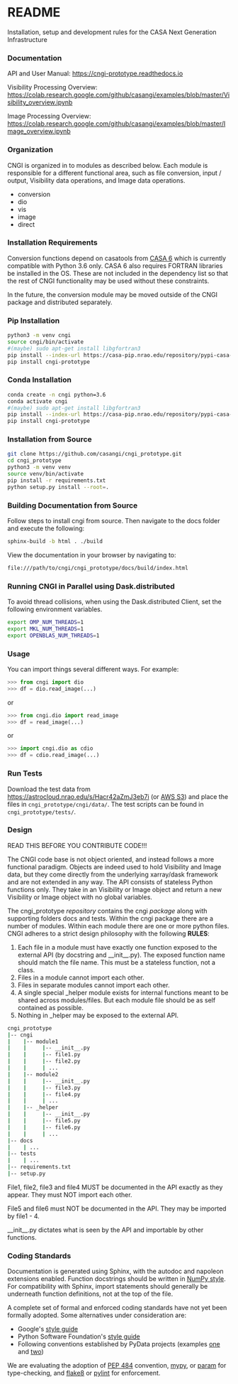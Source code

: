 # README
Installation, setup and development rules for the CASA Next Generation Infrastructure

### Documentation
API and User Manual: 
https://cngi-prototype.readthedocs.io  
  
Visibility Processing Overview:
https://colab.research.google.com/github/casangi/examples/blob/master/Visibility_overview.ipynb  
  
Image Processing Overview: 
https://colab.research.google.com/github/casangi/examples/blob/master/Image_overview.ipynb  
  

### Organization
CNGI is organized in to modules as described below. Each module is
responsible for a different functional area, such as file conversion,
input / output, Visibility data operations, and Image data operations.  

- conversion
- dio
- vis
- image
- direct

### Installation Requirements
Conversion functions depend on casatools from [CASA 6](https://open-bitbucket.nrao.edu/projects/CASA/repos/casa6/browse) which is currently compatible with Python 3.6 only.  CASA 6 also requires FORTRAN libraries be installed in the OS.
These are not included in the dependency list so that the rest of CNGI functionality may be used without these constraints.

In the future, the conversion module may be moved outside of the CNGI package and distributed separately.

### Pip Installation

```sh
python3 -m venv cngi
source cngi/bin/activate
#(maybe) sudo apt-get install libgfortran3
pip install --index-url https://casa-pip.nrao.edu/repository/pypi-casa-release/simple casatools==6.0.0.27
pip install cngi-prototype
```

### Conda Installation

```sh
conda create -n cngi python=3.6
conda activate cngi
#(maybe) sudo apt-get install libgfortran3
pip install --index-url https://casa-pip.nrao.edu/repository/pypi-casa-release/simple casatools==6.0.0.27
pip install cngi-prototype
```


### Installation from Source

```sh
git clone https://github.com/casangi/cngi_prototype.git
cd cngi_prototype
python3 -m venv venv
source venv/bin/activate
pip install -r requirements.txt
python setup.py install --root=.
```


###  Building Documentation from Source
Follow steps to install cngi from source. Then navigate to the docs folder and execute the following:

```sh
sphinx-build -b html . ./build
```
View the documentation in your browser by navigating to:

 ```sh
file:///path/to/cngi/cngi_prototype/docs/build/index.html
```

### Running CNGI in Parallel using Dask.distributed
To avoid thread collisions, when using the Dask.distributed Client, set the following environment variables.

```sh
export OMP_NUM_THREADS=1 
export MKL_NUM_THREADS=1
export OPENBLAS_NUM_THREADS=1 
```

### Usage
You can import things several different ways.  For example:
```python
>>> from cngi import dio
>>> df = dio.read_image(...)
```
or
```python
>>> from cngi.dio import read_image
>>> df = read_image(...)
```
or
```python
>>> import cngi.dio as cdio
>>> df = cdio.read_image(...)
```

### Run Tests

Download the test data from https://astrocloud.nrao.edu/s/Hacr42aZmJ3eb7i (or [AWS S3](https://cngi-prototype-test-data.s3.amazonaws.com/sis14_twhya_field5_mstrans_lsrk.zarr.zip)) and place the files in `cngi_prototype/cngi/data/`.
The test scripts can be found in `cngi_prototype/tests/`. 

### Design
READ THIS BEFORE YOU CONTRIBUTE CODE!!!  
  
The CNGI code base is not object oriented, and instead follows a more functional paradigm. Objects are indeed used to hold Visibility
and Image data, but they come directly from the underlying xarray/dask framework and are not extended in any way. The API
consists of stateless Python functions only.  They take in an Visibility or Image object and return a new Visibility or Image object with no
global variables.  

The cngi_prototype _repository_ contains the cngi _package_ along with supporting folders docs and tests. 
Within the cngi package there are a number of modules.  Within each module there are one or more python files. 
CNGI adheres to a strict design philosophy with the following **RULES**:  
1. Each file in a module must have exactly one function exposed to the external API (by docstring and \_\_init\_\_.py).
The exposed function name should match the file name.  This must be a stateless function, not a class. 
2. Files in a module cannot import each other.  
3. Files in separate modules cannot import each other.
4. A single special _helper module exists for internal functions meant to be shared across modules/files. But each
module file should be as self contained as possible.
5. Nothing in _helper may be exposed to the external API.  

```sh
cngi_prototype  
|-- cngi
|    |-- module1
|    |     |-- __init__.py  
|    |     |-- file1.py    
|    |     |-- file2.py  
|    |     | ...  
|    |-- module2  
|    |     |-- __init__.py
|    |     |-- file3.py    
|    |     |-- file4.py  
|    |     | ...  
|    |-- _helper
|    |     |-- __init__.py
|    |     |-- file5.py    
|    |     |-- file6.py  
|    |     | ...  
|-- docs  
|    | ...  
|-- tests  
|    | ...  
|-- requirements.txt  
|-- setup.py  
```
File1, file2, file3 and file4 MUST be documented in the API exactly as they appear. They must NOT import each other.  
  
File5 and file6 must NOT be documented in the API. They may be imported by file1 - 4.
    
\_\_init\_\_.py dictates what is
seen by the API and importable by other functions.
  
  
### Coding Standards

Documentation is generated using Sphinx, with the autodoc and napoleon extensions enabled. Function docstrings should be written in [NumPy style](https://www.sphinx-doc.org/en/master/usage/extensions/napoleon.html#google-vs-numpy). For compatibility with Sphinx, import statements should generally be underneath function definitions, not at the top of the file.

A complete set of formal and enforced coding standards have not yet been formally adopted. Some alternatives under consideration are:

* Google's [style guide](https://google.github.io/styleguide/pyguide.html)
* Python Software Foundation's [style guide](https://www.python.org/dev/peps/pep-008/)
* Following conventions established by PyData projects (examples [one](https://docs.dask.org/en/latest/develop/html) and [two](https://xarray.pydata.org/en/stable/contributing.html#code-standards))

We are evaluating the adoption of [PEP 484](https://www.python.org/dev/peps/pep-0484/) convention, [mypy](http://mypy-lang.org/), or  [param](https://param.holoviz.org) for type-checking, and [flake8](http://flake8.pycqa.org/en/latest/index.html) or [pylint](https://www.pylint.org/) for enforcement.


